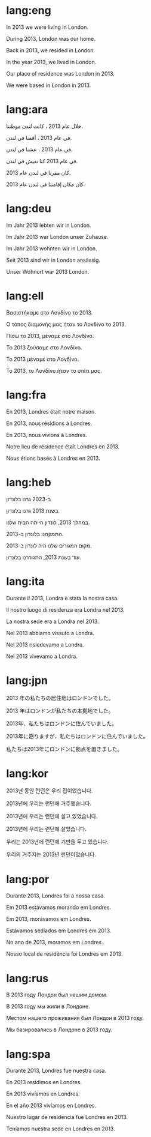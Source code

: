 # lang:eng

In 2013 we were living in London.

During 2013, London was our home.

Back in 2013, we resided in London.

In the year 2013, we lived in London.

Our place of residence was London in 2013.

We were based in London in 2013.

# lang:ara

خلال عام 2013 ، كانت لندن موطننا.

في عام 2013 ، أقمنا في لندن.

في عام 2013 ، عشنا في لندن.

في عام 2013 كنا نعيش في لندن.

كان مقرنا في لندن عام 2013.

كان مكان إقامتنا في لندن عام 2013.

# lang:deu

Im Jahr 2013 lebten wir in London.

Im Jahr 2013 war London unser Zuhause.

Im Jahr 2013 wohnten wir in London.

Seit 2013 sind wir in London ansässig.

Unser Wohnort war 2013 London.

# lang:ell

Βασιστήκαμε στο Λονδίνο το 2013.

Ο τόπος διαμονής μας ήταν το Λονδίνο το 2013.

Πίσω το 2013, μέναμε στο Λονδίνο.

Το 2013 ζούσαμε στο Λονδίνο.

Το 2013 μέναμε στο Λονδίνο.

Το 2013, το Λονδίνο ήταν το σπίτι μας.

# lang:fra

En 2013, Londres était notre maison.

En 2013, nous résidions à Londres.

En 2013, nous vivions à Londres.

Notre lieu de résidence était Londres en 2013.

Nous étions basés à Londres en 2013.

# lang:heb

ב-2023 גרנו בלונדון

בשנת 2013 גרנו בלונדון.

במהלך 2013, לונדון הייתה הבית שלנו.

התמקמנו בלונדון ב-2013.

מקום המגורים שלנו היה לונדון ב-2013.

עוד בשנת 2013, התגוררנו בלונדון.

# lang:ita

Durante il 2013, Londra è stata la nostra casa.

Il nostro luogo di residenza era Londra nel 2013.

La nostra sede era a Londra nel 2013.

Nel 2013 abbiamo vissuto a Londra.

Nel 2013 risiedevamo a Londra.

Nel 2013 vivevamo a Londra.

# lang:jpn

2013 年の私たちの居住地はロンドンでした。

2013 年はロンドンが私たちの本拠地でした。

2013年、私たちはロンドンに住んでいました。

2013年に遡りますが、私たちはロンドンに住んでいました。

私たちは2013年にロンドンに拠点を置きました。

# lang:kor

2013년 동안 런던은 우리 집이었습니다.

2013년에 우리는 런던에 거주했습니다.

2013년에 우리는 런던에 살고 있었습니다.

2013년에 우리는 런던에 살았습니다.

우리는 2013년에 런던에 기반을 두고 있습니다.

우리의 거주지는 2013년 런던이었습니다.

# lang:por

Durante 2013, Londres foi a nossa casa.

Em 2013 estávamos morando em Londres.

Em 2013, morávamos em Londres.

Estávamos sediados em Londres em 2013.

No ano de 2013, moramos em Londres.

Nosso local de residência foi Londres em 2013.

# lang:rus

В 2013 году Лондон был нашим домом.

В 2013 году мы жили в Лондоне.

Местом нашего проживания был Лондон в 2013 году.

Мы базировались в Лондоне в 2013 году.

# lang:spa

Durante 2013, Londres fue nuestra casa.

En 2013 residimos en Londres.

En 2013 vivíamos en Londres.

En el año 2013 vivíamos en Londres.

Nuestro lugar de residencia fue Londres en 2013.

Teníamos nuestra sede en Londres en 2013.